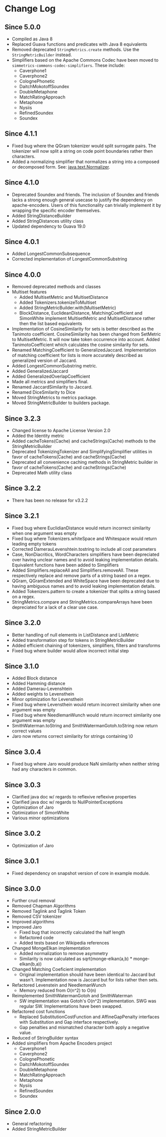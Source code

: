 Change Log
==========

## Since 5.0.0 ##
 - Compiled as Java 8
 - Replaced Guava functions and predicates with Java 8 equivalents
 - Removed deprecated `StringMetrics.create` methods. Use the `StringMetricBuilder` instead.
 - Simplifiers based on the Apache Commons Codec have been moved to `simmetrics-commons-codec-simplifiers`. These 
 include:
    - Caverphone1
    - Caverphone2
    - ColognePhonetic
    - DaitchMokotoffSoundex
    - DoubleMetaphone
    - MatchRatingApproach
    - Metaphone
    - Nysiis
    - RefinedSoundex
    - Soundex

## Since 4.1.1 ##
 - Fixed bug where the QGram tokenizer would split surrogate pairs. The tokenizer will now split a string on code point
 boundaries rather then characters.
 - Added a normalizing simplifier that normalizes a string into a composed or decomposed form. See: 
 [java.text.Normalizer](http://docs.oracle.com/javase/7/docs/api/java/text/Normalizer.html).

## Since 4.1.0 ##
 - Deprecated Soundex and friends. The inclusion of Soundex and friends lacks a strong enough general usecase to justify
 the dependency on apache-encoders. Users of this functionality can trivially implement it by wrapping the specific
 encoder themselves.
 - Added StringDistanceBuilder
 - Added StringDistances utility class
 - Updated dependency to Guava 19.0

## Since 4.0.1 ##
 - Added LongestCommonSubsequence 
 - Corrected implementation of LongestCommonSubstring

## Since 4.0.0 ##
 - Removed deprecated methods and classes
 - Multiset features
    - Added MultisetMetric and MultisetDistance
	- Added Tokenizers.tokenizeToMultiset
	- Added StringMetricBuilder.with(MultisetMetric)
	- BlockDistance, EuclideanDistance, MatchingCoefficient and SimonWhite implement MultisetMetric and MultisetDistance
	rather then the list based equivalents
 - Implementation of CosineSimilarity for sets is better described as the Tanimoto coefficient. CosineSimilarity has
 been changed from SetMetric to MultisetMetric. It will now take token occurrence into account. Added
 TanimotoCoefficient which calculates the cosine similarity for sets.
 - Renamed MatchingCoefficient to GeneralizedJaccard. Implementation of matching coefficient for lists is more
 accurately described as generalized version of Jaccard. 
 - Added LongestCommonSubstring metric.
 - Added GeneralizedJaccard
 - Added GeneralizedOverlapCoefficient
 - Made all metrics and simplifiers final.
 - Renamed JaccardSimilarity to Jaccard. 
 - Renamed DiceSmilarity to Dice
 - Moved StringMetrics to metrics package.
 - Moved StringMetricBuilder to builders package.

## Since 3.2.3 ##
 - Changed license to Apache License Version 2.0
 - Added the Identity metric
 - Added cacheTokens(Cache) and cacheStrings(Cache) methods to the StringMetricBuilder
 - Deprecated TokenizingTokenizer and SimplifyingSimplifier utilities in favor of cacheTokens(Cache) and
 cacheStrings(Cache)
 - Deprecated all convenience caching methods in StringMetric builder in favor of cacheTokens(Cache) and
 cacheStrings(Cache)
 - Deprecated Math utility class

## Since 3.2.2 ##
 - There has been no release for v3.2.2

## Since 3.2.1 ##
 - Fixed bug where EuclidianDistance would return incorrect similarity when one argument was empty
 - Fixed bug where Tokenizers.whiteSpace and Whitespace would return leading empty tokens
 - Corrected DamerauLevenshtein.tostring to include all cost parameters
 - Case, NonDiacritics, WordCharacters simplifiers have been depreciated over having unclear names and to avoid leaking
 implementation details. Equivalent functions have been added to Simplifiers
 - Added Simplifiers.replaceAll and Simplifiers.removeAll. These respectively replace and remove parts of a string based
 on a regex.
 - QGram, QGramExtended and WhiteSpace have been deprecated due to having ambiguous names and to avoid leaking
 implementation details. 
 - Added Tokenizers.pattern to create a tokenizer that splits a string based on a regex.
 - StringMetrics.compare and StringMetrics.compareArrays have been depreciated for a lack of a clear use case.

## Since 3.2.0 ##

 - Better handling of null elements in ListDistance and ListMetric
 - Added transformation step for tokens in StringMetricBuilder
 - Added efficient chaining of tokenizers, simplifiers, filters and transforms
 - Fixed bug where builder would allow incorrect initial step

## Since 3.1.0 ##
 - Added Block distance
 - Added Hamming distance
 - Added Damerau-Levenshtein
 - Added weights to Levensthein
 - Minor optimization for Levensthein
 - Fixed bug where Levensthein would return incorrect similarity when one argument was empty
 - Fixed bug where NeedlemanWunch would return incorrect similarity one argument was empty
 - SmithWaterman.toString and SmithWatermanGotoh.toString now return correct values
 - Jaro now returns correct similarity for strings containing \0

## Since 3.0.4 ##
  - Fixed bug where Jaro would produce NaN similarity when neither string had any characters in common.

## Since 3.0.3 ##
  - Clarified java doc w/ regards to reflexive reflexive properties
  - Clarified java doc w/ regards to NullPointerExceptions
  - Optimization of Jaro
  - Optimization of SimonWhite
  - Various minor optimizations

## Since 3.0.2 ##
  - Optimization of Jaro

## Since 3.0.1 ##
  - Fixed dependency on snapshot version of core in example module.

## Since 3.0.0 ##
 - Further crud removal
  - Removed Chapman Algorithms
  - Removed Taglink and Taglink Token
  - Removed CSV tokenizer
 - Improved algorithms
  - Improved Jaro
    - Fixed bug that incorrectly calculated the half length
    - Refactored code
    - Added tests based on Wikipedia references
  - Changed MongeElkan implementation
    - Added normalization to remove asymmetry
    - Similarity is now calculated as sqrt(monge-elkan(a,b) * monge-elkan(b,a))
  - Changed Matching Coeficient implementation
    - Original implementation should have been identical to Jaccard but wasn't. Implementation now is Jaccard but for
    lists rather then sets.
  - Refactored Levenstein and NeedlemanWunch
    - Memory reduced from O(n^2) to O(n)
  - Reimplemented SmithWatermanGotoh and SmithWaterman
    - SW implementation was Gotoh's O(n^2) implementation. SWG was regular SW. Implementations have been swapped.
  - Refactored cost functions 
    - Replaced SubstitutionCostFunction and AffineGapPenalty interfaces with Substitution and Gap interface
    respectively.
    - Gap penalties and mismatched character both apply a negative value.
 - Reduced  of StringBuilder syntax
 - Added simplifiers from Apache Encoders project	
   - Caverphone1
   - Caverphone2
   - ColognePhonetic
   - DaitchMokotoffSoundex
   - DoubleMetaphone
   - MatchRatingApproach
   - Metaphone
   - Nysiis
   - RefinedSoundex
   - Soundex

## Since 2.0.0 ##
 - General refactoring
 - Added StringMetricBuilder
